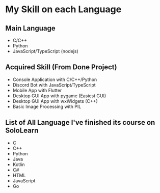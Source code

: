 # My Skill on each Language

## Main Language

- C/C++
- Python
- JavaScript/TypeScript (nodejs)

## Acquired Skill (From Done Project)

- Console Application with C/C++/Python
- Discord Bot with JavaScript/TypeScript
- Mobile App with Flutter
- Desktop GUI App with pygame (Easiest GUI)
- Desktop GUI App with wxWidgets (C++)
- Basic Image Processing with PIL

## List of All Language I've finished its course on SoloLearn

- C
- C++
- Python
- Java
- Kotlin
- C#
- HTML
- JavaScript
- Go
